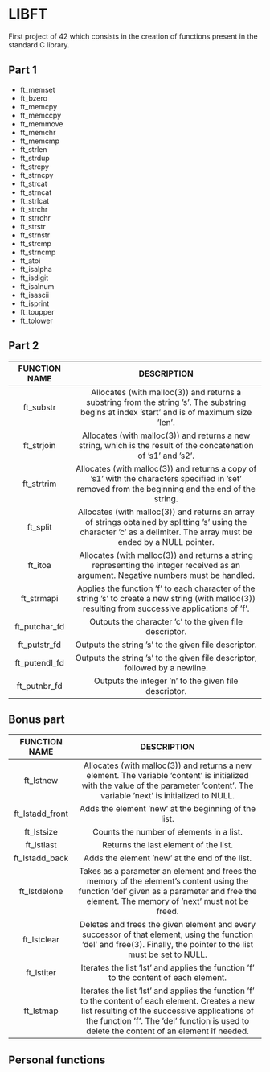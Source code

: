 # LIBFT

First project of 42 which consists in the creation of functions present in the standard C library.

## Part 1
* ft_memset
* ft_bzero
* ft_memcpy
* ft_memccpy
* ft_memmove
* ft_memchr
* ft_memcmp
* ft_strlen
* ft_strdup
* ft_strcpy
* ft_strncpy
* ft_strcat
* ft_strncat
* ft_strlcat
* ft_strchr
* ft_strrchr
* ft_strstr
* ft_strnstr
* ft_strcmp
* ft_strncmp
* ft_atoi
* ft_isalpha
* ft_isdigit
* ft_isalnum
* ft_isascii
* ft_isprint
* ft_toupper
* ft_tolower

## Part 2

FUNCTION NAME | DESCRIPTION |
:-----------: | :-----------:
ft_substr         |Allocates (with malloc(3)) and returns a substring from the string ’s’. The substring begins at index ’start’ and is of maximum size ’len’.
ft_strjoin        |Allocates (with malloc(3)) and returns a new string, which is the result of the concatenation of ’s1’ and ’s2’.
ft_strtrim        |Allocates (with malloc(3)) and returns a copy of ’s1’ with the characters specified in ’set’ removed from the beginning and the end of the string.
ft_split          |Allocates (with malloc(3)) and returns an array of strings obtained by splitting ’s’ using the character ’c’ as a delimiter. The array must be ended by a NULL pointer.
ft_itoa           |Allocates (with malloc(3)) and returns a string representing the integer received as an argument. Negative numbers must be handled.
ft_strmapi        |Applies the function ’f’ to each character of the string ’s’ to create a new string (with malloc(3)) resulting from successive applications of ’f’.
ft_putchar_fd     |Outputs the character ’c’ to the given file descriptor.
ft_putstr_fd      |Outputs the string ’s’ to the given file descriptor.
ft_putendl_fd     |Outputs the string ’s’ to the given file descriptor, followed by a newline.
ft_putnbr_fd      |Outputs the integer ’n’ to the given file descriptor.

## Bonus part

FUNCTION NAME | DESCRIPTION |
:-----------: | :-----------:
ft_lstnew       |Allocates (with malloc(3)) and returns a new element. The variable ’content’ is initialized with the value of the parameter ’content’. The variable ’next’ is initialized to NULL.
ft_lstadd_front |Adds the element ’new’ at the beginning of the list.
ft_lstsize      |Counts the number of elements in a list.
ft_lstlast      |Returns the last element of the list.
ft_lstadd_back  |Adds the element ’new’ at the end of the list.
ft_lstdelone    |Takes as a parameter an element and frees the memory of the element’s content using the function ’del’ given as a parameter and free the element. The memory of ’next’ must not be freed.
ft_lstclear     |Deletes and frees the given element and every successor of that element, using the function ’del’ and free(3). Finally, the pointer to the list must be set to NULL.
ft_lstiter      |Iterates the list ’lst’ and applies the function ’f’ to the content of each element.
ft_lstmap       |Iterates the list ’lst’ and applies the function ’f’ to the content of each element. Creates a new list resulting of the successive applications of the function ’f’. The ’del’ function is used to delete the content of an element if needed.

## Personal functions
